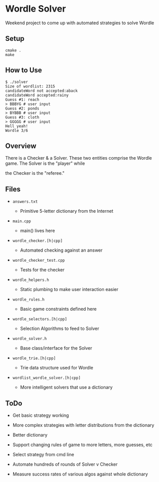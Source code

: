 # Wordle Solver

Weekend project to come up with automated strategies to solve Wordle

## Setup
```
cmake .
make
```

## How to Use

```
$ ./solver
Size of wordlist: 2315
candidateWord not accepted:aback
candidateWord accepted:rainy
Guess #1: reach
> BBBYG # user input
Guess #2: ponds
> BYBBB # user input
Guess #3: cloth
> GGGGG # user input
Hell yeah!
Wordle 3/6
```

## Overview

There is a Checker & a Solver. These two entities comprise the Wordle game. The Solver is the "player" while

the Checker is the "referee."


## Files

- `answers.txt`

  - Primitive 5-letter dictionary from the Internet

- `main.cpp`

  - main() lives here

- `wordle_checker.[h|cpp]`

  - Automated checking against an answer

- `wordle_checker_test.cpp`

  - Tests for the checker

- `wordle_helpers.h`

  - Static plumbing to make user interaction easier

- `wordle_rules.h`

  - Basic game constraints defined here

- `wordle_selectors.[h|cpp]`

  - Selection Algorithms to feed to Solver

- `wordle_solver.h`

  - Base class/interface for the Solver

- `wordle_trie.[h|cpp]`

  - Trie data structure used for Wordle

- `wordlist_wordle_solver.[h|cpp]`

  - More intelligent solvers that use a dictionary


## ToDo

- Get basic strategy working

- More complex strategies with letter distributions from the dictionary

- Better dictionary

- Support changing rules of game to more letters, more guesses, etc

- Select strategy from cmd line

- Automate hundreds of rounds of Solver v Checker

- Measure success rates of various algos against whole dictionary

